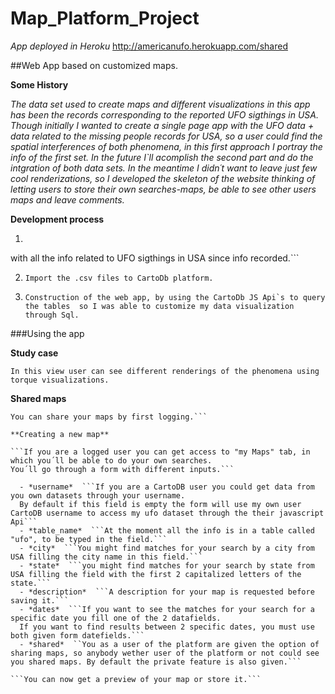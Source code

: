 # Map_Platform_Project

*App deployed in Heroku*
http://americanufo.herokuapp.com/shared

##Web App based on customized maps.  

**Some History**

*The data set used to create maps and different visualizations in this app has been the records corresponding to the reported UFO sigthings in USA.
Though initially I wanted to create a single page app with the UFO data + data related to the missing people records for USA, so a user could find the spatial interferences of both phenomena, in this first approach I portray the info of the first set.
In the future I`ll acomplish the second part and do the intgration of both data sets.
In the meantime I didn´t want to leave just few cool renderizations, so I developed the skeleton of the website thinking of letting users to store their own searches-maps, be able to see other users maps and leave comments.*


**Development process**

1. ```Scrapping data through several web pages in order to get .csv files 
with all the info related to UFO sigthings in USA since info recorded.```

2.  ```Import the .csv files to CartoDb platform.```

3.  ```Construction of the web app, by using the CartoDb JS Api`s to query the tables 
so I was able to customize my data visualization through Sql.```

###Using the app

**Study case**

```In this view user can see different renderings of the phenomena using torque visualizations.```

**Shared maps**

```In this view user can see other user´s maps, but only the ones the author shares.
You can share your maps by first logging.```

**Creating a new map**

```If you are a logged user you can get access to "my Maps" tab, in which you´ll be able to do your own searches.
You´ll go through a form with different inputs.```

  - *username*  ```If you are a CartoDB user you could get data from you own datasets through your username.
  By default if this field is empty the form will use my own user CartoDB username to access my ufo dataset through the their javascript Api```
  - *table_name*  ```At the moment all the info is in a table called "ufo", to be typed in the field.```
  - *city*  ```You might find matches for your search by a city from USA filling the city name in this field.```
  - *state*  ```you might find matches for your search by state from USA filling the field with the first 2 capitalized letters of the state.```
  - *description*  ```A description for your map is requested before saving it.```
  - *dates*  ```If you want to see the matches for your search for a specific date you fill one of the 2 datafields.
  If you want to find results between 2 specific dates, you must use both given form datefields.```
  - *shared*  ``You as a user of the platform are given the option of sharing maps, so anybody wether user of the platform or not could see you shared maps. By default the private feature is also given.```

```You can now get a preview of your map or store it.```



